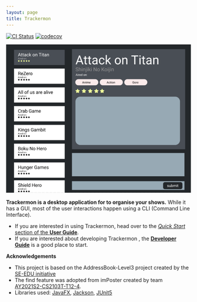 ```yaml
---
layout: page
title: Trackermon
---
```


[![CI Status](https://github.com/AY2122S2-CS2103T-T09-3/tp/workflows/Java%20CI/badge.svg)](https://github.com/AY2122S2-CS2103T-T09-3/tp/actions)
[![codecov](https://codecov.io/gh/AY2122S2-CS2103T-T09-3/tp/branch/master/graph/badge.svg)](https://codecov.io/gh/AY2122S2-CS2103T-T09-3/tp)

![Ui](images/Ui.png)

**Trackermon is a desktop application for to organise your shows.** While it has a GUI, most of the user interactions happen using a CLI (Command Line Interface).

* If you are interested in using Trackermon, head over to the [_Quick Start_ section of the **User Guide**](UserGuide.html#quick-start).
* If you are interested about developing Trackermon , the [**Developer Guide**](DeveloperGuide.html) is a good place to start.


**Acknowledgements**
* This project is based on the AddressBook-Level3 project created by the [SE-EDU initiative](https://se-education.org/)
* The find feature was adopted from imPoster created by team [AY2021S2-CS2103T-T12-4](https://github.com/AY2021S2-CS2103T-T12-4/tp).
* Libraries used: [JavaFX](https://openjfx.io/), [Jackson](https://github.com/FasterXML/jackson), [JUnit5](https://github.com/junit-team/junit5)
